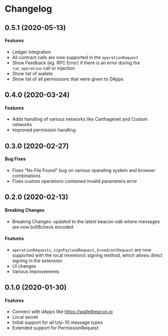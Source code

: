 # Changelog

## 0.5.1 (2020-05-13)

#### Features

- Ledger integration
- All contract calls are now supported in the `operationRequest`
- Show Feedback (eg. RPC Error) if there is an error during the `run_operation` call or injection
- Show list of wallets
- Show list of all permissions that were given to DApps

## 0.4.0 (2020-03-24)

#### Features

- Adds handling of various networks like Carthagenet and Custom networks
- Improved permission handling

## 0.3.0 (2020-02-27)

#### Bug Fixes

- Fixes "No File Found" bug on various operating system and browser combinations
- Fixes custom operations contained invalid parameters error

## 0.2.0 (2020-02-13)

#### Breaking Changes

- Breaking Changes: updated to the latest beacon-sdk where messages are now bs58check encoded

#### Features

- `operationRequests`, `signPayloadRequest`, `broadcastRequest` are now supported with the local mnemonic signing method, which allows direct signing in the extension
- UI changes
- Various improvements

## 0.1.0 (2020-01-30)

#### Features

- Connect with dApps like https://walletbeacon.io
- Local secret
- Initial support for all tzip-10 message types
- Extended support for PermissionRequest
